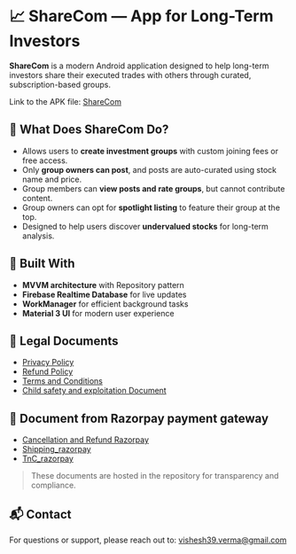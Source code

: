 # 📈 ShareCom — App for Long-Term Investors

**ShareCom** is a modern Android application designed to help long-term investors share their executed trades with others through curated, subscription-based groups.

Link to the APK file: [ShareCom](ShareCom.apk)

## 🚀 What Does ShareCom Do?

- Allows users to **create investment groups** with custom joining fees or free access.
- Only **group owners can post**, and posts are auto-curated using stock name and price.
- Group members can **view posts and rate groups**, but cannot contribute content.
- Group owners can opt for **spotlight listing** to feature their group at the top.
- Designed to help users discover **undervalued stocks** for long-term analysis.

## 🧠 Built With

- **MVVM architecture** with Repository pattern
- **Firebase Realtime Database** for live updates
- **WorkManager** for efficient background tasks
- **Material 3 UI** for modern user experience

## 📄 Legal Documents

- [Privacy Policy](privacy.html)
- [Refund Policy](refund.html)
- [Terms and Conditions](terms.html)
- [Child safety and exploitation Document](CSAE.html)

## 📄 Document from Razorpay payment gateway

- [Cancellation and Refund Razorpay](CnR.html)
- [Shipping_razorpay](Ship.html)
- [TnC_razorpay](TnC.html)

> These documents are hosted in the repository for transparency and compliance.

## 📬 Contact

For questions or support, please reach out to: vishesh39.verma@gmail.com
